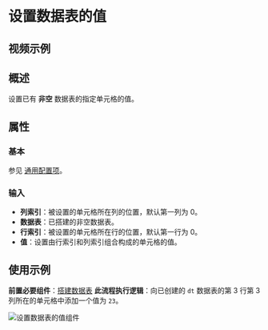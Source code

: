 # 设置数据表的值

## 视频示例

## 概述

设置已有 **非空** 数据表的指定单元格的值。

## 属性

### 基本

参见 [通用配置项](../Appendix/CommonConfigurationItems.md)。

### 输入

- **列索引**：被设置的单元格所在列的位置，默认第一列为 0。
- **数据表**：已搭建的非空数据表。
- **行索引**：被设置的单元格所在行的位置，默认第一行为 0。
- **值**：设置由行索引和列索引组合构成的单元格的值。

## 使用示例

**前置必要组件**：[搭建数据表](../DataTable/BuildDataTable.md)
**此流程执行逻辑**：向已创建的 `dt` 数据表的第 3 行第 3 列所在的单元格中添加一个值为 `23`。

![设置数据表的值组件](https://docimages.blob.core.chinacloudapi.cn/images/Activities/settingdatatable20210806.png)
